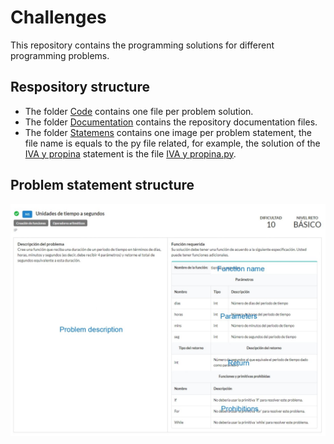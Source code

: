# Challenges

This repository contains the programming solutions for different programming problems.

## Respository structure

- The folder [Code](link) contains one file per problem solution.
- The folder [Documentation](link) contains the repository documentation files.
- The folder [Statemens](link) contains one image per problem statement, the file name is equals to the py file related, for example, the solution of the [IVA y propina](/Statements/IVA%20y%20propina.png) statement is the file [IVA y propina.py](/Code/IVA%20y%20propina.py).

## Problem statement structure

![](/Documentation/Problem%20statement%20structure_page-0001.jpg)
